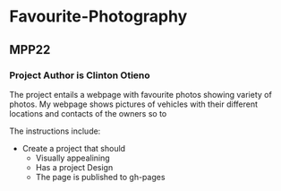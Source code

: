 # Favourite-Photography
## MPP22

### Project Author is Clinton Otieno

The project entails a webpage with favourite photos showing variety of photos.
My webpage shows pictures of vehicles with their different locations and contacts of the owners so to 


The instructions include: 
  - Create a project that should 
    - Visually appealining 
    - Has a project Design
    - The page is published to gh-pages
